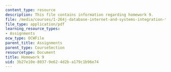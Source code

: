 ```yaml
---
content_type: resource
description: This file contains information regarding homework 9.
file: /media/courses/1-264j-database-internet-and-systems-integration-technologies-fall-2013/3b27e10e80379e624d2ba179c1b96e74_MIT1_264JF13_HW9.pdf
file_type: application/pdf
learning_resource_types:
- Assignments
ocw_type: OCWFile
parent_title: Assignments
parent_type: CourseSection
resourcetype: Document
title: Homework 9
uid: 3b27e10e-8037-9e62-4d2b-a179c1b96e74
---
```

